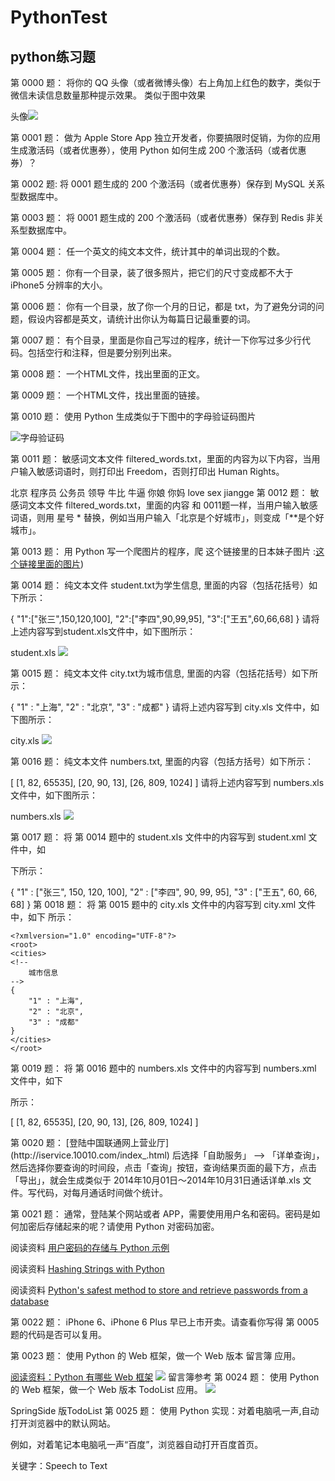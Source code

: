 # PythonTest
## python练习题
第 0000 题： 将你的 QQ 头像（或者微博头像）右上角加上红色的数字，类似于微信未读信息数量那种提示效果。 类似于图中效果

头像![](https://camo.githubusercontent.com/d518d3929e4054ce2f9183b23e52908da7e5632d/687474703a2f2f692e696d6775722e636f6d2f736732646b75592e706e673f31)

第 0001 题： 做为 Apple Store App 独立开发者，你要搞限时促销，为你的应用生成激活码（或者优惠券），使用 Python 如何生成 200 个激活码（或者优惠券）？

第 0002 题: 将 0001 题生成的 200 个激活码（或者优惠券）保存到 MySQL 关系型数据库中。

第 0003 题： 将 0001 题生成的 200 个激活码（或者优惠券）保存到 Redis 非关系型数据库中。

第 0004 题： 任一个英文的纯文本文件，统计其中的单词出现的个数。

第 0005 题： 你有一个目录，装了很多照片，把它们的尺寸变成都不大于 iPhone5 分辨率的大小。

第 0006 题： 你有一个目录，放了你一个月的日记，都是 txt，为了避免分词的问题，假设内容都是英文，请统计出你认为每篇日记最重要的词。

第 0007 题： 有个目录，里面是你自己写过的程序，统计一下你写过多少行代码。包括空行和注释，但是要分别列出来。

第 0008 题： 一个HTML文件，找出里面的正文。

第 0009 题： 一个HTML文件，找出里面的链接。

第 0010 题： 使用 Python 生成类似于下图中的字母验证码图片

![字母验证码](https://camo.githubusercontent.com/f80e7aa0d43b3685657b4d329f2809a28c82e12a/687474703a2f2f692e696d6775722e636f6d2f615668626567562e6a7067)

第 0011 题： 敏感词文本文件 filtered_words.txt，里面的内容为以下内容，当用户输入敏感词语时，则打印出 Freedom，否则打印出 Human Rights。

北京
程序员
公务员
领导
牛比
牛逼
你娘
你妈
love
sex
jiangge
第 0012 题： 敏感词文本文件 filtered_words.txt，里面的内容 和 0011题一样，当用户输入敏感词语，则用 星号 * 替换，例如当用户输入「北京是个好城市」，则变成「**是个好城市」。

第 0013 题： 用 Python 写一个爬图片的程序，爬 这个链接里的日本妹子图片 :[这个链接里面的图片](http://tieba.baidu.com/p/2166231880))

第 0014 题： 纯文本文件 student.txt为学生信息, 里面的内容（包括花括号）如下所示：

{
	"1":["张三",150,120,100],
	"2":["李四",90,99,95],
	"3":["王五",60,66,68]
}
请将上述内容写到student.xls文件中，如下图所示：

student.xls
![](https://camo.githubusercontent.com/18dea9401449e4ca894d40d55134d9c28083280d/687474703a2f2f692e696d6775722e636f6d2f6e50446c706d652e6a7067)

第 0015 题： 纯文本文件 city.txt为城市信息, 里面的内容（包括花括号）如下所示：

{
    "1" : "上海",
    "2" : "北京",
    "3" : "成都"
}
请将上述内容写到 city.xls 文件中，如下图所示：

city.xls
![](https://camo.githubusercontent.com/61120377319bfe5520c9d73f51776f923d6bd3b7/687474703a2f2f692e696d6775722e636f6d2f724f4862557a672e706e67)

第 0016 题： 纯文本文件 numbers.txt, 里面的内容（包括方括号）如下所示：

[
	[1, 82, 65535], 
	[20, 90, 13],
	[26, 809, 1024]
]
请将上述内容写到 numbers.xls 文件中，如下图所示：

numbers.xls
![](https://camo.githubusercontent.com/60da4d596289212b517547ddcc2408bfc9f39087/687474703a2f2f692e696d6775722e636f6d2f69757a305062762e706e67)

第 0017 题： 将 第 0014 题中的 student.xls 文件中的内容写到 student.xml 文件中，如

下所示：

<?xml version="1.0" encoding="UTF-8"?>
<root>
<students>
<!-- 
	学生信息表
	"id" : [名字, 数学, 语文, 英文]
-->
{
	"1" : ["张三", 150, 120, 100],
	"2" : ["李四", 90, 99, 95],
	"3" : ["王五", 60, 66, 68]
}
</students>
</root>
第 0018 题： 将 第 0015 题中的 city.xls 文件中的内容写到 city.xml 文件中，如下 所示：

    <?xmlversion="1.0" encoding="UTF-8"?>
    <root>
    <cities>
    <!-- 
    	城市信息
    -->
    {
    	"1" : "上海",
    	"2" : "北京",
    	"3" : "成都"
    }
    </cities>
    </root>
第 0019 题： 将 第 0016 题中的 numbers.xls 文件中的内容写到 numbers.xml 文件中，如下

所示：

<?xml version="1.0" encoding="UTF-8"?>
<root>
<numbers>
<!-- 
	数字信息
-->

[
	[1, 82, 65535],
	[20, 90, 13],
	[26, 809, 1024]
]

</numbers>
</root>
第 0020 题： [登陆中国联通网上营业厅](http://iservice.10010.com/index_.html) 后选择「自助服务」 --> 「详单查询」，然后选择你要查询的时间段，点击「查询」按钮，查询结果页面的最下方，点击「导出」，就会生成类似于 2014年10月01日～2014年10月31日通话详单.xls 文件。写代码，对每月通话时间做个统计。

第 0021 题： 通常，登陆某个网站或者 APP，需要使用用户名和密码。密码是如何加密后存储起来的呢？请使用 Python 对密码加密。

阅读资料 [用户密码的存储与 Python 示例](http://zhuoqiang.me/password-storage-and-python-example.html)

阅读资料 [Hashing Strings with Python](http://www.pythoncentral.io/hashing-strings-with-python/)

阅读资料 [Python's safest method to store and retrieve passwords from a database](http://stackoverflow.com/questions/2572099/pythons-safest-method-to-store-and-retrieve-passwords-from-a-database)

第 0022 题： iPhone 6、iPhone 6 Plus 早已上市开卖。请查看你写得 第 0005 题的代码是否可以复用。

第 0023 题： 使用 Python 的 Web 框架，做一个 Web 版本 留言簿 应用。

[阅读资料：Python 有哪些 Web 框架](http://v2ex.com/t/151643#reply53)
![](https://camo.githubusercontent.com/cf9e3cc773f4b57747953428556db4c49b3d36c2/687474703a2f2f692e696d6775722e636f6d2f564979435a30692e6a7067)
留言簿参考
第 0024 题： 使用 Python 的 Web 框架，做一个 Web 版本 TodoList 应用。
![](https://camo.githubusercontent.com/d6aaa1fd3e238860cb9ce736cc8bdae628117508/687474703a2f2f692e696d6775722e636f6d2f4e4566377a48702e6a7067)

SpringSide 版TodoList
第 0025 题： 使用 Python 实现：对着电脑吼一声,自动打开浏览器中的默认网站。

例如，对着笔记本电脑吼一声“百度”，浏览器自动打开百度首页。

关键字：Speech to Text
